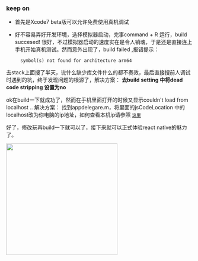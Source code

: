 

### keep on

- 首先是Xcode7 beta版可以允许免费使用真机调试

- 好不容易弄好开发环境，选择模拟器启动，完事command + R 运行，build succesed! 很好，不过模拟器启动的速度实在是令人销魂，于是还是直接连上手机开始真机测试。然而意外出现了，build failed ,报错提示：
		
		symbol(s) not found for architecture arm64

去stack上面搜了半天，说什么缺少库文件什么的都不奏效，最后直接搜前人调试时遇到的坑，终于发现问题的根源了，解决方案：
**去build setting 中将dead code stripping 设置为no**

ok在build一下就成功了，然而在手机里面打开的时候又显示couldn't load from localhost ..  解决方案：
找到appdelegare.m，将里面的jsCodeLocation 中的localhost改为你电脑的ip地址，如何查看本机ip请参照 [`这里`](http://www.bitscn.com/Mac/502431.html) 

好了，修改玩再build一下就可以了，接下来就可以正式体验react native的魅力了。

<img src="http://ww3.sinaimg.cn/thumbnail/005OgyoIjw1ewqswt934lj30k00zkdg9.jpg"  style="width:300px"/>
